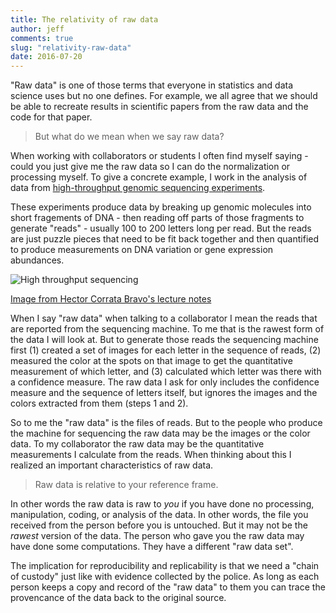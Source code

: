 ```yaml
---
title: The relativity of raw data
author: jeff
comments: true
slug: "relativity-raw-data"
date: 2016-07-20
---
```


"Raw data" is one of those terms that everyone in statistics and data science uses but no one defines. For example, we all agree that we should be able to recreate results in scientific papers from the raw data and the code for that paper. 

> But what do we mean when we say raw data? 

When working with collaborators or students I often find myself saying - could you just give me the raw data so I can do the normalization or processing myself. To give a concrete example, I work in the analysis of data from [high-throughput genomic sequencing experiments](http://www.nature.com/nbt/journal/v26/n10/full/nbt1486.html). 

These experiments produce data by breaking up genomic molecules into short fragements of DNA -  then reading off parts of those fragments to generate "reads" - usually 100 to 200 letters long per read. But the reads are just puzzle pieces that need to be fit back together and then quantified to produce measurements on DNA variation or gene expression abundances. 

![High throughput sequencing](https://raw.githubusercontent.com/simplystats/simplystats.github.io/master/_images/sequencing.png)

[Image from Hector Corrata Bravo's lecture notes](http://cbcb.umd.edu/~hcorrada/CFG/lectures/lect22_seqIntro/seqIntro.pdf)

When I say "raw data" when talking to a collaborator I mean the reads that are reported from the sequencing machine. To me that is the rawest form of the data I will look at. But to generate those reads the sequencing machine first (1) created a set of images for each letter in the sequence of reads, (2) measured the color at the spots on that image to get the quantitative measurement of which letter, and (3) calculated which letter was there with a confidence measure. The raw data I ask for only includes the confidence measure and the sequence of letters itself, but ignores the images and the colors extracted from them (steps 1 and 2). 

So to me the "raw data" is the files of reads. But to the people who produce the machine for sequencing the raw data may be the images or the color data. To my collaborator the raw data may be the quantitative measurements I calculate from the reads. When thinking about this I realized an important characteristics of raw data. 

> Raw data is relative to your reference frame.

In other words the raw data is raw to _you_ if you have done no processing, manipulation, coding, or analysis of the data. In other words, the file you received from the person before you is untouched. But it may not be the _rawest_ version of the data. The person who gave you the raw data may have done some computations. They have a different "raw data set". 

The implication for reproducibility and replicability is that we need a "chain of custody" just like with evidence collected by the police. As long as each person keeps a copy and record of the "raw data" to them you can trace the provencance of the data back to the original source. 





